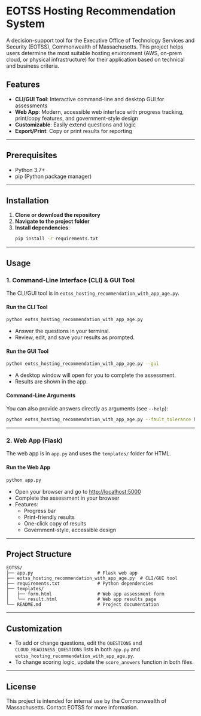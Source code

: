 # EOTSS Hosting Recommendation System

A decision-support tool for the Executive Office of Technology Services and Security (EOTSS), Commonwealth of Massachusetts. This project helps users determine the most suitable hosting environment (AWS, on-prem cloud, or physical infrastructure) for their application based on technical and business criteria.

## Features
- **CLI/GUI Tool**: Interactive command-line and desktop GUI for assessments
- **Web App**: Modern, accessible web interface with progress tracking, print/copy features, and government-style design
- **Customizable**: Easily extend questions and logic
- **Export/Print**: Copy or print results for reporting

---

## Prerequisites
- Python 3.7+
- pip (Python package manager)

---

## Installation
1. **Clone or download the repository**
2. **Navigate to the project folder**
3. **Install dependencies**:
   ```sh
   pip install -r requirements.txt
   ```

---

## Usage

### 1. Command-Line Interface (CLI) & GUI Tool

The CLI/GUI tool is in `eotss_hosting_recommendation_with_app_age.py`.

#### **Run the CLI Tool**
```sh
python eotss_hosting_recommendation_with_app_age.py
```
- Answer the questions in your terminal.
- Review, edit, and save your results as prompted.

#### **Run the GUI Tool**
```sh
python eotss_hosting_recommendation_with_app_age.py --gui
```
- A desktop window will open for you to complete the assessment.
- Results are shown in the app.

#### **Command-Line Arguments**
You can also provide answers directly as arguments (see `--help`):
```sh
python eotss_hosting_recommendation_with_app_age.py --fault_tolerance high --latency low ...
```

---

### 2. Web App (Flask)

The web app is in `app.py` and uses the `templates/` folder for HTML.

#### **Run the Web App**
```sh
python app.py
```
- Open your browser and go to [http://localhost:5000](http://localhost:5000)
- Complete the assessment in your browser
- Features:
  - Progress bar
  - Print-friendly results
  - One-click copy of results
  - Government-style, accessible design

---

## Project Structure
```
EOTSS/
├── app.py                        # Flask web app
├── eotss_hosting_recommendation_with_app_age.py  # CLI/GUI tool
├── requirements.txt              # Python dependencies
├── templates/
│   ├── form.html                 # Web app assessment form
│   └── result.html               # Web app results page
└── README.md                     # Project documentation
```

---

## Customization
- To add or change questions, edit the `QUESTIONS` and `CLOUD_READINESS_QUESTIONS` lists in both `app.py` and `eotss_hosting_recommendation_with_app_age.py`.
- To change scoring logic, update the `score_answers` function in both files.

---

## License
This project is intended for internal use by the Commonwealth of Massachusetts. Contact EOTSS for more information. 